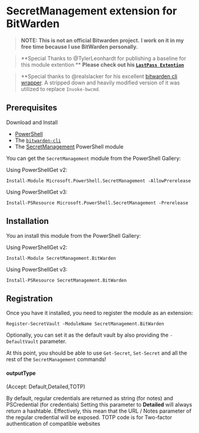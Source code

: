 # SecretManagement extension for BitWarden

> **NOTE: This is not an official Bitwarden project.**
> **I work on it in my free time because I use BitWarden personally.**

> **Special Thanks to @TylerLeonhardt for publishing a baseline for this module extention **
> **Please check out his [`LastPass Extention`](https://github.com/TylerLeonhardt/SecretManagement.LastPass)**

> **Special thanks to @realslacker for his excellent [bitwarden cli wrapper](https://github.com/realslacker/BitwardenWrapper).  A stripped down and heavily modified version of it was utilized to replace `Invoke-bwcmd`.

## Prerequisites

Download and Install 


* [PowerShell](https://github.com/PowerShell/PowerShell)
* The [`bitwarden-cli`](https://bitwarden.com/help/article/cli/#download-and-install)
* The [SecretManagement](https://github.com/PowerShell/SecretManagement) PowerShell module

You can get the `SecretManagement` module from the PowerShell Gallery:

Using PowerShellGet v2:

```pwsh
Install-Module Microsoft.PowerShell.SecretManagement -AllowPrerelease
```

Using PowerShellGet v3:

```pwsh
Install-PSResource Microsoft.PowerShell.SecretManagement -Prerelease
```

## Installation

You an install this module from the PowerShell Gallery:

Using PowerShellGet v2:

```pwsh
Install-Module SecretManagement.BitWarden
```

Using PowerShellGet v3:

```pwsh
Install-PSResource SecretManagement.BitWarden
```

## Registration

Once you have it installed,
you need to register the module as an extension:

```pwsh
Register-SecretVault -ModuleName SecretManagement.BitWarden
```

Optionally, you can set it as the default vault by also providing the
`-DefaultVault`
parameter.


At this point,
you should be able to use
`Get-Secret`, `Set-Secret`
and all the rest of the
`SecretManagement`
commands!

#### outputType
(Accept: Default,Detailed,TOTP) 

By default, regular credentials are returned as string (for notes) and PSCredential (for credentials) 
Setting this parameter to **Detailed** will always return a hashtable. Effectively, this mean that the URL / Notes parameter of the regular credential will be exposed. 
TOTP code is for Two-factor authentication of compatible websites